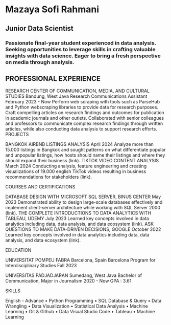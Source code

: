 # Mazaya Sofi Rahmani
## Junior Data Scientist

### Passionate final-year student experienced in data analysis. Seeking opportunities to leverage skills in crafting valuable insights with data science. Eager to bring a fresh perspective on media through analysis.

## PROFESSIONAL EXPERIENCE

RESEARCH CENTER OF COMMUNICATION, MEDIA, AND CULTURAL STUDIES	 Bandung, West Java
Research Communications Assistant	February 2023 - Now
Perform web scraping with tools such as ParseHub and Python webscraping libraries to provide data for research purposes.
Craft compelling articles on research findings and outcomes for publication in academic journals and other outlets.
Collaborated with senior colleagues and professors to communicate complex research findings through written articles, while also conducting data analysis to support research efforts.
PROJECTS

BANGKOK AIRBNB LISTINGS ANALYSIS	April 2024
Analyze more than 15.000 listings in Bangkok and sought patterns on what differentiate popular and unpopular listings, how hosts should name their listings and where they should expand their business (link).
TIKTOK VIDEO CONTENT ANALYSIS	March 2024
Conducting analysis, feature engineering and creating visualizations of 19.000 english TikTok videos resulting in business recommendations for stakeholders (link).

COURSES AND CERTIFICATIONS

DATABASE DESIGN WITH MICROSOFT SQL SERVER, BINUS CENTER	May 2023
Demonstrated ability to design large-scale databases effectively and implement client-server architecture while working with SQL Server 2000 (link).
THE COMPLETE INTRODUCTIONS TO DATA ANALYTICS WITH TABLEAU, UDEMY	July 2023
Learned key concepts involved in data analytics including data, data analysis, and data ecosystem (link).
ASK QUESTIONS TO MAKE DATA-DRIVEN DECISIONS, GOOGLE	October 2022
Learned key concepts involved in data analytics including data, data analysis, and data ecosystem (link).

EDUCATION

UNIVERSITAT POMPEU FABRA	Barcelona, Spain
Barcelona Program for Interdisciplinary Studies	Fall 2023

UNIVERSITAS PADJADJARAN	Sumedang, West Java
Bachelor of Communication, Major in Journalism	2020 - Now
GPA : 3.61	


SKILLS

English - Advance • Python Programming • SQL Database & Query • Data Wrangling • Data Visualization • Statistical Data Analysis • Machine Learning • Git & Github • Data Visual Studio Code • Tableau • Machine Learning 
